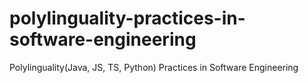 # polylinguality-practices-in-software-engineering

Polylinguality(Java, JS, TS, Python) Practices in Software Engineering


